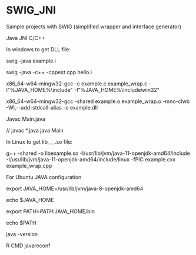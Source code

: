 # SWIG_JNI

Sample projects with SWIG (simplified wrapper and interface generator)

Java JNI C/C++


In windows to get DLL file:

swig -java example.i

swig -java -c++ -cppext cpp hello.i

x86_64-w64-mingw32-gcc -c example.c example_wrap.c -I"%JAVA_HOME%\include" -I"%JAVA_HOME%\include\win32"

x86_64-w64-mingw32-gcc -shared example.o example_wrap.o -mno-clwb -Wl,--add-stdcall-alias -o example.dll

Javac Main.java 

// javac *.java
java Main

In Linux to get lib___.so file:

g++ -shared -o libexample.so -I/usr/lib/jvm/java-11-openjdk-amd64/include  -I/usr/lib/jvm/java-11-openjdk-amd64/include/linux -fPIC example.cxx example_wrap.cpp


For Ubuntu JAVA configuration

export JAVA_HOME=/usr/lib/jvm/java-8-openjdk-amd64

echo $JAVA_HOME

export PATH=$PATH:$JAVA_HOME/bin

echo $PATH

java -version

R CMD javareconf
